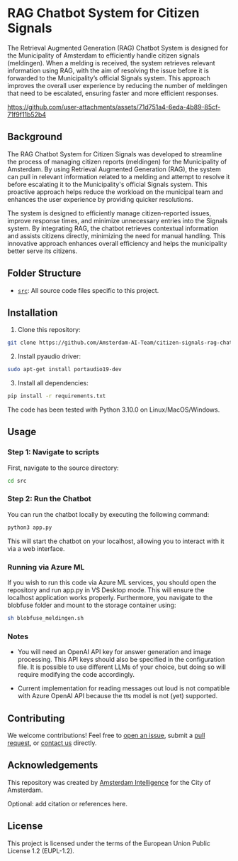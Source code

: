 # RAG Chatbot System for Citizen Signals

The Retrieval Augmented Generation (RAG) Chatbot System is designed for the Municipality of Amsterdam to efficiently handle citizen signals (meldingen). When a melding is received, the system retrieves relevant information using RAG, with the aim of resolving the issue before it is forwarded to the Municipality’s official Signals system. This approach improves the overall user experience by reducing the number of meldingen that need to be escalated, ensuring faster and more efficient responses.


https://github.com/user-attachments/assets/71d751a4-6eda-4b89-85cf-71f9f11b52b4


## Background

The RAG Chatbot System for Citizen Signals was developed to streamline the process of managing citizen reports (meldingen) for the Municipality of Amsterdam. By using Retrieval Augmented Generation (RAG), the system can pull in relevant information related to a melding and attempt to resolve it before escalating it to the Municipality's official Signals system. This proactive approach helps reduce the workload on the municipal team and enhances the user experience by providing quicker resolutions.

The system is designed to efficiently manage citizen-reported issues, improve response times, and minimize unnecessary entries into the Signals system. By integrating RAG, the chatbot retrieves contextual information and assists citizens directly, minimizing the need for manual handling. This innovative approach enhances overall efficiency and helps the municipality better serve its citizens.

## Folder Structure

* [`src`](./src): All source code files specific to this project.

## Installation 

1) Clone this repository:

```bash
git clone https://github.com/Amsterdam-AI-Team/citizen-signals-rag-chatbot-system.git
```

2) Install pyaudio driver:

```bash
sudo apt-get install portaudio19-dev
```

3) Install all dependencies:

```bash
pip install -r requirements.txt
```

The code has been tested with Python 3.10.0 on Linux/MacOS/Windows.

## Usage

### Step 1: Navigate to scripts

First, navigate to the source directory:

```bash
cd src
```

### Step 2: Run the Chatbot

You can run the chatbot locally by executing the following command:

```bash
python3 app.py
```

This will start the chatbot on your localhost, allowing you to interact with it via a web interface.

### Running via Azure ML

If you wish to run this code via Azure ML services, you should open the repository and run app.py in VS Desktop mode. This will ensure the localhost application works properly. 
Furthermore, you navigate to the blobfuse folder and mount to the storage container using:

```bash
sh blobfuse_meldingen.sh
```

### Notes

- You will need an OpenAI API key for answer generation and image processing. This API keys should also be specified in the configuration file. It is possible to use different LLMs of your choice, but doing so will require modifying the code accordingly. 

- Current implementation for reading messages out loud is not compatible with Azure OpenAI API because the tts model is not (yet) supported.


## Contributing

We welcome contributions! Feel free to [open an issue](https://github.com/Amsterdam-AI-Team/citizen-signals-rag-chatbot-system/issues), submit a [pull request](https://github.com/Amsterdam-AI-Team/citizen-signals-rag-chatbot-system/pulls), or [contact us](https://amsterdamintelligence.com/contact/) directly.

## Acknowledgements

This repository was created by [Amsterdam Intelligence](https://amsterdamintelligence.com/) for the City of Amsterdam.

Optional: add citation or references here.

## License 

This project is licensed under the terms of the European Union Public License 1.2 (EUPL-1.2).
